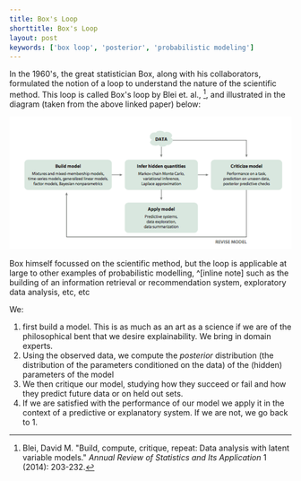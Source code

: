 ```yaml
---
title: Box's Loop
shorttitle: Box's Loop
layout: post
keywords: ['box loop', 'posterior', 'probabilistic modeling']
---
```


In the 1960's, the great statistician Box, along with his collaborators, formulated the notion of a loop to understand the nature of the scientific method. This loop is called Box's loop by Blei et. al., [^1], and illustrated in the diagram (taken from the above linked paper) below:

![](images/boxloop.png)

Box himself focussed on the scientific method, but the loop is applicable at large to other examples of probabilistic modelling, ^[inline note] such as the building of an information retrieval or recommendation system, exploratory data analysis, etc, etc

We:

1. first build a model. This is as much as an art as a science if we are of the philosophical bent that we desire explainability. We bring in domain experts.
2. Using the observed data, we compute the *posterior* distribution (the distribution of the parameters conditioned on the data) of the (hidden) parameters of the model
3. We then critique our model, studying how they succeed or fail and how they predict future data or on held out sets.
4. If we are satisfied with the performance of our model we apply it in the context of a predictive or explanatory system. If we are not, we go back to 1.

[^1]: Blei, David M. "Build, compute, critique, repeat: Data analysis with latent variable models." *Annual Review of Statistics and Its Application* 1 (2014): 203-232.
